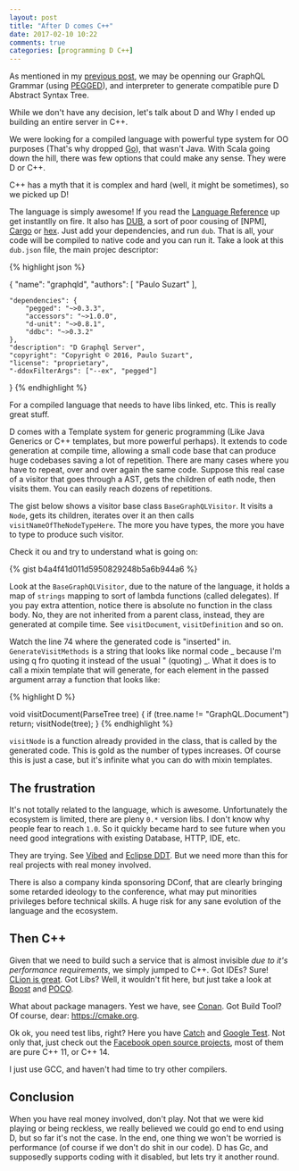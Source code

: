 ```yaml
---
layout: post
title: "After D comes C++"
date: 2017-02-10 10:22
comments: true
categories: [programming D C++]
---
```


As mentioned in my [previous post](http://paulosuzart.github.io/blog/2017/02/10/languages-and-counting/), we may be openning our GraphQL Grammar (using [PEGGED](https://github.com/PhilippeSigaud/Pegged)), and interpreter to generate compatible pure D Abstract Syntax Tree.

While we don't have any decision, let's talk about D and Why I ended up building an entire server in C++.

We were looking for a compiled language with powerful type system for OO purposes (That's why dropped [Go](https://golang.org/)), that wasn't Java. With Scala going down the hill, there was few options that could make any sense. They were D or C++. 

C++ has a myth that it is complex and hard (well, it might be sometimes), so we picked up D!

The language is simply awesome! If you read the [Language Reference](https://dlang.org/spec/spec.html) up get instantlly on fire. It also has [DUB](https://code.dlang.org/), a sort of poor cousing of [NPM], [Cargo](https://crates.io/) or [hex](https://hex.pm/). Just add your dependencies, and run `dub`. That is all, your code will be compiled to native code and you can run it. Take a look at this `dub.json` file, the main projec descriptor:

{% highlight json %}

{
	"name": "graphqld",
	"authors": [
		"Paulo Suzart"
	],
	
	"dependencies": {
		"pegged": "~>0.3.3",
		"accessors": "~>1.0.0",
		"d-unit": "~>0.8.1",
		"ddbc": "~>0.3.2"
	},
	"description": "D Graphql Server",
	"copyright": "Copyright © 2016, Paulo Suzart",
	"license": "proprietary",
	"-ddoxFilterArgs": ["--ex", "pegged"]
}
{% endhighlight %}




For a compiled language that needs to have libs linked, etc. This is really great stuff.

D comes with a Template system for generic programming (Like Java Generics or C++ templates, but more powerful perhaps). It extends to code generation at compile time, allowing a small code base that can produce huge codebases saving a lot of repetition. There are many cases where you have to repeat, over and over again the same code. Suppose this real case of a visitor that goes through a AST, gets the children of eath node, then visits them. You can easily reach dozens of repetitions.

The gist below shows a visitor base class `BaseGraphQLVisitor`. It visits a `Node`, gets its children, iterates over it an then calls `visitNameOfTheNodeTypeHere`. The more you have types, the more you have to type to produce such visitor.

Check it ou and try to understand what is going on:

{% gist b4a4f41d011d5950829248b5a6b944a6 %}

Look at the `BaseGraphQLVisitor`, due to the nature of the language, it holds  a map of `strings` mapping to sort of lambda functions (called delegates). If you pay extra attention, notice there is absolute no function in the class body. No, they are not inherited from a parent class, instead, they are generated at compile time. See `visitDocument`, `visitDefinition` and so on.

Watch the line 74 where the generated code is "inserted" in. `GenerateVisitMethods` is a string that looks like normal code _ because I'm using q fro quoting it instead of the usual " (quoting) _. What it does is to call a mixin template that will generate, for each element in the passed argument array a function that looks like:

{% highlight D %}

void visitDocument(ParseTree tree) {
	if (tree.name != "GraphQL.Document")
		return;
	visitNode(tree);
}
{% endhighlight %}


`visitNode` is a function already provided in the class, that is called by the generated code. This is gold as the number of types increases. Of course this is just a case, but it's infinite what you can do with mixin templates.

The frustration
---

It's not totally related to the language, which is awesome. Unfortunately the ecosystem is limited, there are pleny `0.*` version libs. I don't know why people fear to reach `1.0`. So it quickly became hard to see future when you need good integrations with existing Database, HTTP, IDE, etc.

They are trying. See [Vibed](https://vibed.org/) and [Eclipse DDT](https://github.com/DDT-IDE/DDT). But we need more than this for real projects with real money involved.

There is also a company kinda sponsoring DConf, that are clearly bringing some retarded ideology to the conference, what may put minorities privileges before technical skills. A huge risk for any sane evolution of the language and the ecosystem.

Then C++
---

Given that we need to build such a service that is almost invisible _due to it's performance requirements_, we simply jumped to C++. Got IDEs? Sure! [CLion is great](https://www.jetbrains.com/clion/). Got Libs? Well, it wouldn't fit here, but just take a look at [Boost](http://www.boost.org/) and [POCO](https://pocoproject.org).

What about package managers. Yest we have, see [Conan](https://www.conan.io/). Got Build Tool? Of course, dear: https://cmake.org.

Ok ok, you need test libs, right? Here you have [Catch](https://github.com/philsquared/Catch) and [Google Test](https://github.com/google/googletest). Not only that, just check out the [Facebook open source projects](https://code.facebook.com/), most of them are pure C++ 11, or C++ 14.

I just use GCC, and haven't had time to try other compilers.

Conclusion
---

When you have real money involved, don't play. Not that we were kid playing or being reckless, we really believed we could go end to end using D, but so far it's not the case. In the end, one thing we won't be worried is performance (of course if we don't do shit in our code). D has Gc, and supposedly supports coding with it disabled, but lets try it another round.

